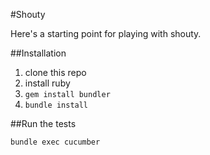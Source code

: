 #Shouty

Here's a starting point for playing with shouty.


##Installation

1. clone this repo
2. install ruby
4. `gem install bundler`
3. `bundle install`

##Run the tests

`bundle exec cucumber`
